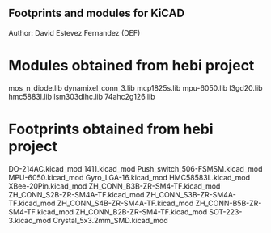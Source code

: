 Footprints and modules for KiCAD
--------------------------------------------------------------------------------

Author: David Estevez Fernandez (DEF)

# Modules obtained from hebi project #
mos_n_diode.lib
dynamixel_conn_3.lib
mcp1825s.lib
mpu-6050.lib
l3gd20.lib
hmc5883l.lib
lsm303dlhc.lib
74ahc2g126.lib

# Footprints obtained from hebi project #
DO-214AC.kicad_mod
1411.kicad_mod
Push_switch_506-FSMSM.kicad_mod
MPU-6050.kicad_mod
Gyro_LGA-16.kicad_mod
HMC58583L.kicad_mod
XBee-20Pin.kicad_mod
ZH_CONN_B3B-ZR-SM4-TF.kicad_mod
ZH_CONN_S2B-ZR-SM4A-TF.kicad_mod
ZH_CONN_S3B-ZR-SM4A-TF.kicad_mod
ZH_CONN_S4B-ZR-SM4A-TF.kicad_mod
ZH_CONN-B5B-ZR-SM4-TF.kicad_mod
ZH_CONN_B2B-ZR-SM4-TF.kicad_mod
SOT-223-3.kicad_mod
Crystal_5x3.2mm_SMD.kicad_mod


